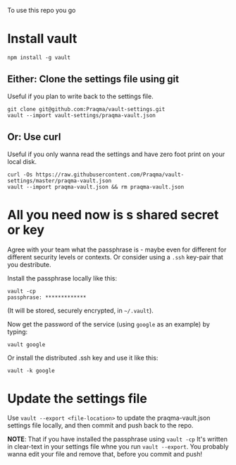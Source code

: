 To use this repo you go

# Install vault

```
npm install -g vault
```

## Either: Clone the settings file using git

Useful if you plan to write back to the settings file.

```
git clone git@github.com:Praqma/vault-settings.git
vault --import vault-settings/praqma-vault.json
```


## Or: Use curl

Useful if you only wanna read the settings and have zero foot print on your local disk.

```
curl -Os https://raw.githubusercontent.com/Praqma/vault-settings/master/praqma-vault.json
vault --import praqma-vault.json && rm praqma-vault.json
```

# All you need now is s shared secret or key

Agree with your team what the passphrase is - maybe even for different for different security levels or contexts. Or consider using a `.ssh` key-pair that you destribute.

Install the passphrase locally like this:

```
vault -cp
passphrase: *************
```

(It will be stored, securely encrypted, in `~/.vault`).

Now get the password of the service (using `google` as an example) by typing:

```
vault google
```

Or install the distributed .ssh key and use it like this:

```
vault -k google
```

# Update the settings file

Use `vault --export <file-location>` to update the praqma-vault.json settings file locally, and then commit and push back to the repo.

**NOTE**:
That if you have installed the passphrase using `vault -cp` It's written in clear-text in your settings file whne you run `vault --export`. You probably wanna edit your file and remove that, before you commit and push! 
